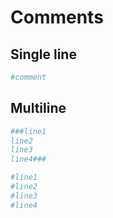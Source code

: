 # Comments

## Single line
```py
#comment
```

## Multiline
```coffee
###line1
line2
line3
line4###
```
```py
#line1
#line2
#line3
#line4
```
